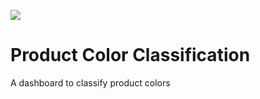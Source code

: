 ![](https://mybinder.org/v2/gh/hadisotudeh/product-color-classification/HEAD?urlpath=%2Fvoila%2Frender%2Fapp.ipynb)

# Product Color Classification
A dashboard to classify product colors
